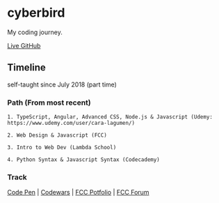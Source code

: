 ﻿# cyberbird
My coding journey.

[Live GitHub](https://caralagumen.github.io/cyberbird/)

## Timeline
self-taught since July 2018 (part time)

### Path (From most recent)

	1. TypeScript, Angular, Advanced CSS, Node.js & Javascript (Udemy: https://www.udemy.com/user/cara-lagumen/)

	2. Web Design & Javascript (FCC)

	3. Intro to Web Dev (Lambda School)

	4. Python Syntax & Javascript Syntax (Codecademy)
	
### Track

[Code Pen](https://codepen.io/CaraLagumen/#) |
[Codewars](https://www.codewars.com/users/CaraLagumen) |
[FCC Potfolio](https://www.freecodecamp.org/caralagumen) |
[FCC Forum](https://www.freecodecamp.org/forum/u/CaraLagumen)
